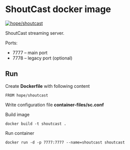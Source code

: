 # ShoutCast docker image

[![hope/shoutcast](https://img.shields.io/badge/docker-hope/shoutcast-brightgreen.svg)](https://hub.docker.com/r/hope/shoutcast/)

ShoutCast streaming server.

Ports: 

* 7777 – main port
* 7778 – legacy port (optional)

## Run

Create __Dockerfile__ with following content

    FROM hope/shoutcast
    
Write configuration file __container-files/sc.conf__

Build image

    docker build -t shoutcast .
      
Run container

    docker run -d -p 7777:7777 --name=shoutcast shoutcast
